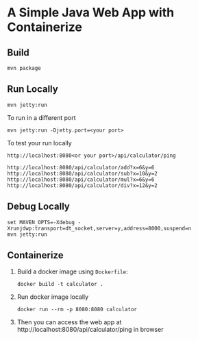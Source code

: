 # A Simple Java Web App with Containerize

## Build
```shell
mvn package
```

## Run Locally
```shell
mvn jetty:run
```
To run in a different port
```shell
mvn jetty:run -Djetty.port=<your port>
```
To test your run locally
```shell
http://localhost:8080<or your port>/api/calculator/ping
```
```shell
http://localhost:8080/api/calculator/add?x=6&y=6
http://localhost:8080/api/calculator/sub?x=10&y=2
http://localhost:8080/api/calculator/mul?x=6&y=6
http://localhost:8080/api/calculator/div?x=12&y=2
```

## Debug Locally
```shell
set MAVEN_OPTS=-Xdebug -Xrunjdwp:transport=dt_socket,server=y,address=8000,suspend=n
mvn jetty:run
```

## Containerize
1. Build a docker image using `Dockerfile`:
   ```
   docker build -t calculator .
   ```
2. Run docker image locally
   ```
   docker run --rm -p 8080:8080 calculator
   ```
3. Then you can access the web app at http://localhost:8080/api/calculator/ping in browser

